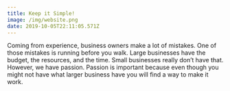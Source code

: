 ```yaml
---
title: Keep it Simple!
image: /img/website.png
date: 2019-10-05T22:11:05.571Z
---
```

Coming from experience, business owners make a lot of mistakes. One of those mistakes is running before you walk. Large businesses have the budget, the resources, and the time. Small businesses really don’t have that. However, we have passion. Passion is important because even though you might not have what larger business have you will find a way to make it work.
